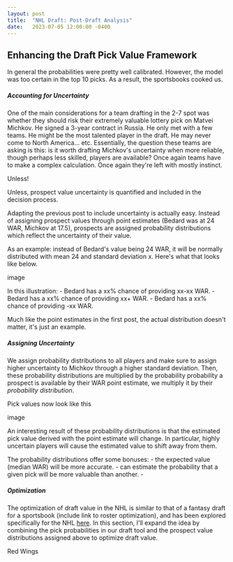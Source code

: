 ```yaml
---
layout: post
title:  "NHL Draft: Post-Draft Analysis"
date:   2023-07-05 12:00:00 -0400
---
```

<head>
<!-- Google tag (gtag.js) -->
<script async src="https://www.googletagmanager.com/gtag/js?id=G-DGRHZS5DNM"></script>
<script>
  window.dataLayer = window.dataLayer || [];
  function gtag(){dataLayer.push(arguments);}
  gtag('js', new Date());

  gtag('config', 'G-DGRHZS5DNM');
</script>
</head>
<h2>Enhancing the Draft Pick Value Framework</h2>
<p>
In general the probabilities were pretty well calibrated. However, the model was too certain in the top 10 picks. As a result, the sportsbooks cooked us. 
</p>
<p>
<h5>Accounting for Uncertainty</h5>
One of the main considerations for a team drafting in the 2-7 spot was whether they should risk their extremely valuable lottery pick on Matvei Michkov. He signed a 3-year contract in Russia. He only met with a few teams. He might be the most talented player in the draft. He may never come to North America... etc. Essentially, the question these teams are asking is this: is it worth drafting Michkov's uncertainty when more reliable, though perhaps less skilled, players are available? Once again teams have to make a complex calculation. Once again they're left with mostly instinct.
</p>
<p>
Unless!
</p>
<p>
Unless, prospect value uncertainty is quantified and included in the decision process.
</p>
<p>
Adapting the previous post to include uncertainty is actually easy. Instead of assigning prospect values through point estimates (Bedard was at 24 WAR, Michkov at 17.5), prospects are assigned probability distributions which reflect the uncertainty of their value. 
</p>
<p>
As an example: instead of Bedard's value being 24 WAR, it will be normally distributed with mean 24 and standard deviation x. Here's what that looks like below.
</p>
image
<p>
In this illustration:
  - Bedard has a xx% chance of providing xx-xx WAR.
  - Bedard has a xx% chance of providing xx+ WAR.
  - Bedard has a xx% chance of providing -xx WAR.
</p>
<p>
Much like the point estimates in the first post, the actual distribution doesn't matter, it's just an example.
</p>
<p>
<h5>Assigning Uncertainty</h5>
We assign probability distributions to all players and make sure to assign higher uncertainty to Michkov through a higher standard deviation. Then, these probability distributions are multiplied by the probability  probability a prospect is available by their WAR point estimate, we multiply it by their <em>probability distribution</em>.
</p>
<p>
Pick values now look like this
</p>
image
<p>
An interesting result of these probability distributions is that the estimated pick value derived with the point estimate will change. In particular, highly uncertain players will cause the estimated value to shift away from them.
<p>
The probability distributions offer some bonuses:
  - the expected value (median WAR) will be more accurate.
  - can estimate the probability that a given pick will be more valuable than another.
  - 
</p>
<p>
<h5>Optimization</h5>
The optimization of draft value in the NHL is similar to that of a fantasy draft for a sportsbook (include link to roster optimization), and has been explored specifically for the NHL <a href="http://statsportsconsulting.com/main/wp-content/uploads/Nandakumar_PerfectDraft-1.pdf">here</a>. In this section, I'll expand the idea by combining the pick probabilities in our draft tool and the prospect value distributions assigned above to optimize draft value.
</p>
Red Wings
<p>
</p>
<p>
</p>
<p>
</p>
<p>
</p>
<p>
</p>
<p>
</p>
<p>
</p>